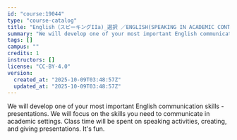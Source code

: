 ```yaml
---
id: "course:19044"
type: "course-catalog"
title: "English（スピーキングIIa)_選択 ／ENGLISH(SPEAKING IN ACADEMIC CONTEXTS IIA: PRESENTATION)"
summary: "We will develop one of your most important English communication skills - presentations. We will focus on the skills you…"
tags: []
campus: ""
credits: 1
instructors: []
license: "CC-BY-4.0"
version:
  created_at: "2025-10-09T03:48:57Z"
  updated_at: "2025-10-09T03:48:57Z"
---
```

We will develop one of your most important English communication skills - presentations. We will focus on the skills you need to communicate in academic settings. Class time will be spent on speaking activities, creating, and giving presentations. It's fun.
